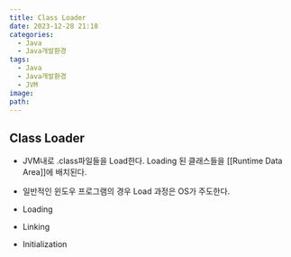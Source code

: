 ```yaml
---
title: Class Loader
date: 2023-12-28 21:18
categories:
  - Java
  - Java개발환경
tags:
  - Java
  - Java개발환경
  - JVM
image: 
path:
---
```


## Class Loader
+ JVM내로 .class파일들을 Load한다. Loading 된 클래스들을 [[Runtime Data Area]]에 배치된다.
+ 일반적인 윈도우 프로그램의 경우 Load 과정은 OS가 주도한다.

+ Loading
+ Linking
+ Initialization